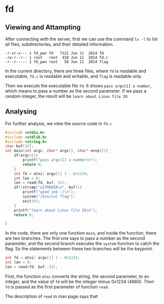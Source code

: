 # fd

## Viewing and Attampting
After connecting with the server, first we can use the command ```ls -l``` to list all files, subdirectories, and their detailed information.<br>
```
-r-sr-x--- 1 fd_pwn fd   7322 Jun 11  2014 fd
-rw-r--r-- 1 root   root  418 Jun 11  2014 fd.c
-r--r----- 1 fd_pwn root   50 Jun 11  2014 flag
```
In the current directory, there are three files, where ```fd``` is readable and executable, ```fd.c``` is readable and writable, and ```flag``` is readable only. <br>

Then we execute the executable file ```fd```. It shows ```pass argv[1] a number```, which means to pass a number as the second parameter. If we pass a random integer, the result will be ```learn about Linux file IO```. <br>

## Analysing
For further analysis, we view the source code in ```fd.c```<br>
```c
#include <stdio.h>
#include <stdlib.h>
#include <string.h>
char buf[32];
int main(int argc, char* argv[], char* envp[]){
	if(argc<2){
		printf("pass argv[1] a number\n");
		return 0;
	}
	int fd = atoi( argv[1] ) - 0x1234;
	int len = 0;
	len = read(fd, buf, 32);
	if(!strcmp("LETMEWIN\n", buf)){
		printf("good job :)\n");
		system("/bin/cat flag");
		exit(0);
	}
	printf("learn about Linux file IO\n");
	return 0;

}
```
In the code, there are only one function ```main```, and inside the function, there are two branches. The first one says to pass a number as the second parameter, and the second branch executes the ```system``` function to catch the flag. So the statements between these two branches will be the keypoint.<br>

```c
int fd = atoi( argv[1] ) - 0x1234;
int len = 0;
len = read(fd, buf, 32);
```
First, the function ```atoi``` converts the string, the second parameter, to an integer, and the value of ```fd``` will be the integer minus 0x1234 (4660). Then ```fd``` is passed as the first parameter of function ```read```.<br>

The description of ```read``` in man page says that
